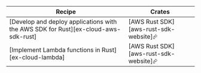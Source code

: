 | Recipe | Crates |
|--------|--------|
| [Develop and deploy applications with the AWS SDK for Rust][ex-cloud-aws-sdk-rust] | [AWS Rust SDK][aws-rust-sdk-website]⮳ |
| [Implement Lambda functions in Rust][ex-cloud-lambda] | [AWS Rust SDK][aws-rust-sdk-website]⮳ |

<div class="hidden">
</div>
